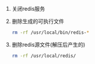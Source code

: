 1. 关闭redis服务 

2. 删除生成的可执行文件
    ```sh
    rm -rf /usr/local/bin/redis-*
    ```

3. 删除redis源文件(解压后产生的)
    ```sh
    rm -rf /usr/local/redis/
    ```
